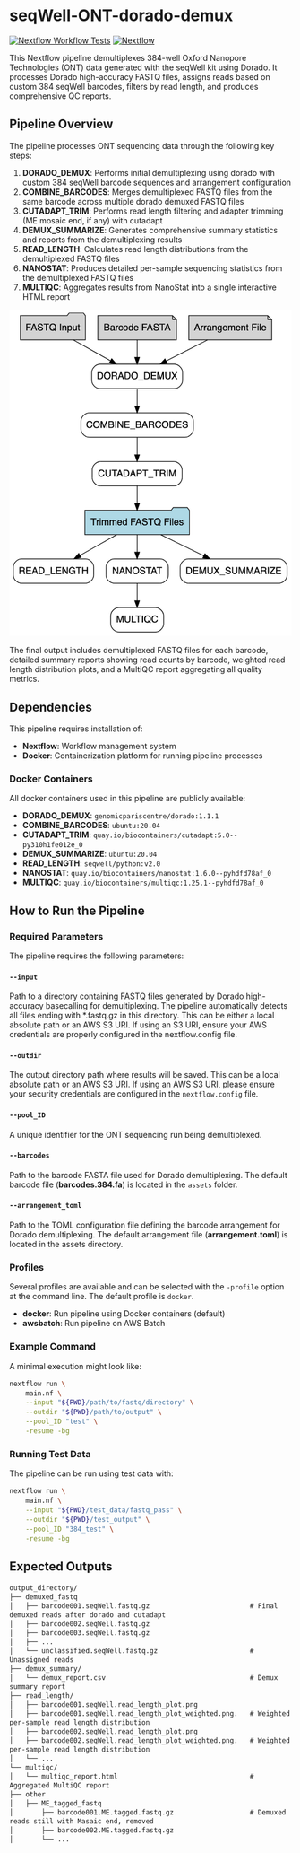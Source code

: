 # seqWell-ONT-dorado-demux


[![Nextflow Workflow Tests](https://github.com/seqwell/seqWell-ONT-dorado-demux/actions/workflows/nextflow-ci.yml/badge.svg?branch=main)](https://github.com/seqwell/seqWell-ONT-dorado-demux/actions/workflows/nextflow-ci.yml?query=branch%3Amain)
[![Nextflow](https://img.shields.io/badge/Nextflow%20DSL2-%E2%89%A523.04.0-blue.svg)](https://www.nextflow.io/)



This Nextflow pipeline demultiplexes 384-well Oxford Nanopore Technologies (ONT) data generated with the seqWell kit using Dorado. It processes Dorado high-accuracy FASTQ files, assigns reads based on custom 384 seqWell barcodes, filters by read length, and produces comprehensive QC reports.

## Pipeline Overview

The pipeline processes ONT sequencing data through the following key steps:

1. **DORADO_DEMUX**: Performs initial demultiplexing using dorado with custom 384 seqWell barcode sequences and arrangement configuration
2. **COMBINE_BARCODES**: Merges demultiplexed FASTQ files from the same barcode across multiple dorado demuxed FASTQ files
3. **CUTADAPT_TRIM**: Performs read length filtering and adapter trimming (ME mosaic end, if any) with cutadapt
4. **DEMUX_SUMMARIZE**: Generates comprehensive summary statistics and reports from the demultiplexing results
5. **READ_LENGTH**: Calculates read length distributions from the demultiplexed FASTQ files
6. **NANOSTAT**: Produces detailed per-sample sequencing statistics from the demultiplexed FASTQ files
7. **MULTIQC**: Aggregates results from NanoStat into a single interactive HTML report



![384-well seqWell Dorado demux ONT data Workflow](assets/dorado_ont_workflow.png)



The final output includes demultiplexed FASTQ files for each barcode, detailed summary reports showing read counts by barcode, weighted read length distribution plots, and a MultiQC report aggregating all quality metrics.

## Dependencies

This pipeline requires installation of:
- **Nextflow**: Workflow management system
- **Docker**: Containerization platform for running pipeline processes

### Docker Containers

All docker containers used in this pipeline are publicly available:

- **DORADO_DEMUX**: `genomicpariscentre/dorado:1.1.1` 
- **COMBINE_BARCODES**: `ubuntu:20.04`
- **CUTADAPT_TRIM**: `quay.io/biocontainers/cutadapt:5.0--py310h1fe012e_0`
- **DEMUX_SUMMARIZE**: `ubuntu:20.04`
- **READ_LENGTH**: `seqwell/python:v2.0`
- **NANOSTAT**: `quay.io/biocontainers/nanostat:1.6.0--pyhdfd78af_0`
- **MULTIQC**: `quay.io/biocontainers/multiqc:1.25.1--pyhdfd78af_0`

## How to Run the Pipeline

### Required Parameters

The pipeline requires the following parameters:

#### `--input`
Path to a directory containing FASTQ files generated by Dorado high-accuracy basecalling for demultiplexing. The pipeline automatically detects all files ending with *.fastq.gz in this directory. This can be either a local absolute path or an AWS S3 URI. If using an S3 URI, ensure your AWS credentials are properly configured in the nextflow.config file.

#### `--outdir`
The output directory path where results will be saved. This can be a local absolute path or an AWS S3 URI. If using an AWS S3 URI, please ensure your security credentials are configured in the `nextflow.config` file.

#### `--pool_ID`
A unique identifier for the ONT sequencing run being demultiplexed.

#### `--barcodes`
Path to the barcode FASTA file used for Dorado demultiplexing. The default barcode file (**barcodes.384.fa**) is located in the `assets` folder.

#### `--arrangement_toml`
Path to the TOML configuration file defining the barcode arrangement for Dorado demultiplexing. The default arrangement file (**arrangement.toml**) is located in the assets directory.

### Profiles

Several profiles are available and can be selected with the `-profile` option at the command line. The default profile is `docker`.

- **docker**: Run pipeline using Docker containers (default)
- **awsbatch**: Run pipeline on AWS Batch

### Example Command

A minimal execution might look like:

```bash
nextflow run \
    main.nf \
    --input "${PWD}/path/to/fastq/directory" \
    --outdir "${PWD}/path/to/output" \
    --pool_ID "test" \
    -resume -bg
```

### Running Test Data

The pipeline can be run using test data with:

```bash
nextflow run \
    main.nf \
    --input "${PWD}/test_data/fastq_pass" \
    --outdir "${PWD}/test_output" \
    --pool_ID "384_test" \
    -resume -bg
```

## Expected Outputs

```
output_directory/
├── demuxed_fastq
│   ├── barcode001.seqWell.fastq.gz                         # Final demuxed reads after dorado and cutadapt
│   ├── barcode002.seqWell.fastq.gz
│   ├── barcode003.seqWell.fastq.gz
│   ├── ...
│   └── unclassified.seqWell.fastq.gz                       # Unassigned reads
├── demux_summary/
│   └── demux_report.csv                                    # Demux summary report
├── read_length/
│   ├── barcode001.seqWell.read_length_plot.png             
│   ├── barcode001.seqWell.read_length_plot_weighted.png.   # Weighted per-sample read length distribution
│   ├── barcode002.seqWell.read_length_plot.png             
│   ├── barcode002.seqWell.read_length_plot_weighted.png.   # Weighted per-sample read length distribution
│   └── ...
└── multiqc/
│   └── multiqc_report.html                                 # Aggregated MultiQC report
├── other
│   ├── ME_tagged_fastq
│       ├── barcode001.ME.tagged.fastq.gz                   # Demuxed reads still with Masaic end, removed
│       ├── barcode002.ME.tagged.fastq.gz
│       └── ...
```

